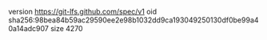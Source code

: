 version https://git-lfs.github.com/spec/v1
oid sha256:98bea84b59ac29590ee2e98b1032dd9ca193049250130df0be99a40a14adc907
size 4270
